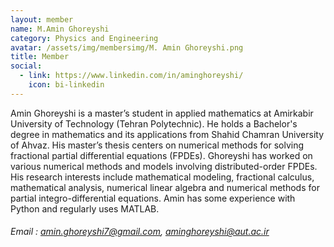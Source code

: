 ```yaml
---
layout: member
name: M.Amin Ghoreyshi
category: Physics and Engineering
avatar: /assets/img/membersimg/M. Amin Ghoreyshi.png
title: Member
social:
  - link: https://www.linkedin.com/in/aminghoreyshi/
    icon: bi-linkedin
---
```


Amin Ghoreyshi is a master’s student in applied mathematics at Amirkabir University of Technology (Tehran Polytechnic). He holds a Bachelor's degree in mathematics and its applications from Shahid Chamran University of Ahvaz. His master’s thesis centers on numerical methods for solving fractional partial differential equations (FPDEs). Ghoreyshi has worked on various numerical methods and models involving distributed-order FPDEs. His research interests include mathematical modeling, fractional calculus, mathematical analysis, numerical linear algebra and numerical methods for partial integro-differential equations. Amin has some experience with Python and regularly uses MATLAB.

###### Email : amin.ghoreyshi7@gmail.com, aminghoreyshi@aut.ac.ir
